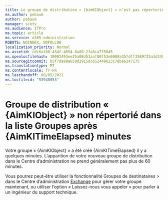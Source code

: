 ```yaml
---
title: Le groupe de distribution « {AimKIObject} » n’est pas répertorié dans la liste des groupes après {AimKITimeElapsed} minutes
ms.author: pebaum
author: pebaum
manager: scotv
ms.audience: ITPro
ms.topic: article
ms.service: o365-administration
ROBOTS: NOINDEX, NOFOLLOW
localization_priority: Normal
ms.assetid: cdc6a166-434f-4654-8a80-2fa8ca7f5845
ms.openlocfilehash: 10001493ee25a08d53aaf00f53e6008a35fdff3589f25a1d348547de08a6fd3a
ms.sourcegitcommit: b5f7da89a650d2915dc652449623c78be6247175
ms.translationtype: MT
ms.contentlocale: fr-FR
ms.lasthandoff: 08/05/2021
ms.locfileid: "53948053"
---
```

# <a name="distribution-group-aimkiobject-not-showing-in-groups-list-after-aimkitimeelapsed-minutes"></a>Groupe de distribution « {AimKIObject} » non répertorié dans la liste Groupes après {AimKITimeElapsed} minutes

Votre groupe « {AimKIObject} » a été créé {AimKITimeElapsed} il y a quelques minutes. L’apparition de votre nouveau groupe de distribution dans le Centre d’administration ne prend généralement pas plus de 60 minutes.
  
Vous pourrez peut-être utiliser la fonctionnalité Groupes de destinataires > dans le Centre d’administration [Exchange](https://outlook.office365.com/ecp/?rfr=Admin_o365&amp;exsvurl=1&amp;mkt=en-US.aspx) pour gérer votre groupe maintenant, ou utiliser l’option « Laissez-nous vous appeler » pour parler à un ingénieur du support technique. 
  